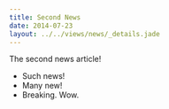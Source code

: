 ```yaml
---
title: Second News
date: 2014-07-23
layout: ../../views/news/_details.jade
---
```


The second news article!

- Such news!
- Many new!
- Breaking. Wow.
